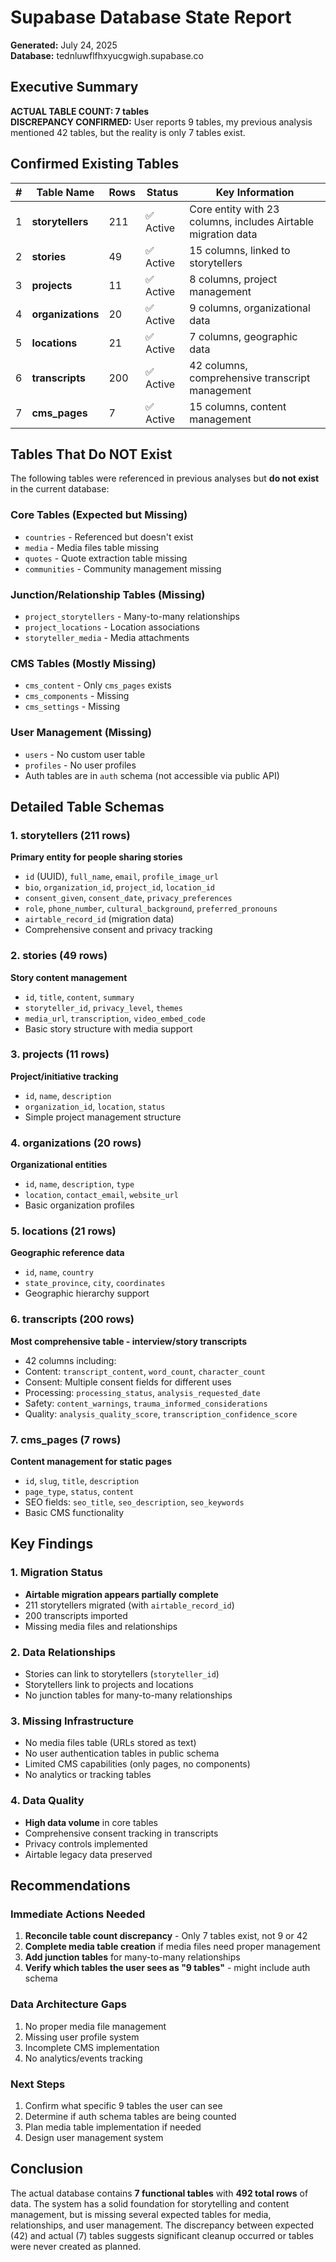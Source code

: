 # Supabase Database State Report
**Generated:** July 24, 2025  
**Database:** tednluwflfhxyucgwigh.supabase.co

## Executive Summary

**ACTUAL TABLE COUNT: 7 tables**  
**DISCREPANCY CONFIRMED:** User reports 9 tables, my previous analysis mentioned 42 tables, but the reality is only 7 tables exist.

## Confirmed Existing Tables

| # | Table Name | Rows | Status | Key Information |
|---|------------|------|--------|-----------------|
| 1 | **storytellers** | 211 | ✅ Active | Core entity with 23 columns, includes Airtable migration data |
| 2 | **stories** | 49 | ✅ Active | 15 columns, linked to storytellers |
| 3 | **projects** | 11 | ✅ Active | 8 columns, project management |
| 4 | **organizations** | 20 | ✅ Active | 9 columns, organizational data |
| 5 | **locations** | 21 | ✅ Active | 7 columns, geographic data |
| 6 | **transcripts** | 200 | ✅ Active | 42 columns, comprehensive transcript management |
| 7 | **cms_pages** | 7 | ✅ Active | 15 columns, content management |

## Tables That Do NOT Exist

The following tables were referenced in previous analyses but **do not exist** in the current database:

### Core Tables (Expected but Missing)
- `countries` - Referenced but doesn't exist
- `media` - Media files table missing
- `quotes` - Quote extraction table missing
- `communities` - Community management missing

### Junction/Relationship Tables (Missing)
- `project_storytellers` - Many-to-many relationships
- `project_locations` - Location associations
- `storyteller_media` - Media attachments

### CMS Tables (Mostly Missing)
- `cms_content` - Only `cms_pages` exists
- `cms_components` - Missing
- `cms_settings` - Missing

### User Management (Missing)
- `users` - No custom user table
- `profiles` - No user profiles
- Auth tables are in `auth` schema (not accessible via public API)

## Detailed Table Schemas

### 1. storytellers (211 rows)
**Primary entity for people sharing stories**
- `id` (UUID), `full_name`, `email`, `profile_image_url`
- `bio`, `organization_id`, `project_id`, `location_id`
- `consent_given`, `consent_date`, `privacy_preferences`
- `role`, `phone_number`, `cultural_background`, `preferred_pronouns`
- `airtable_record_id` (migration data)
- Comprehensive consent and privacy tracking

### 2. stories (49 rows)
**Story content management**
- `id`, `title`, `content`, `summary`
- `storyteller_id`, `privacy_level`, `themes`
- `media_url`, `transcription`, `video_embed_code`
- Basic story structure with media support

### 3. projects (11 rows)
**Project/initiative tracking**
- `id`, `name`, `description`
- `organization_id`, `location`, `status`
- Simple project management structure

### 4. organizations (20 rows)
**Organizational entities**
- `id`, `name`, `description`, `type`
- `location`, `contact_email`, `website_url`
- Basic organization profiles

### 5. locations (21 rows)
**Geographic reference data**
- `id`, `name`, `country`
- `state_province`, `city`, `coordinates`
- Geographic hierarchy support

### 6. transcripts (200 rows)
**Most comprehensive table - interview/story transcripts**
- 42 columns including:
- Content: `transcript_content`, `word_count`, `character_count`
- Consent: Multiple consent fields for different uses
- Processing: `processing_status`, `analysis_requested_date`
- Safety: `content_warnings`, `trauma_informed_considerations`
- Quality: `analysis_quality_score`, `transcription_confidence_score`

### 7. cms_pages (7 rows)
**Content management for static pages**
- `id`, `slug`, `title`, `description`
- `page_type`, `status`, `content`
- SEO fields: `seo_title`, `seo_description`, `seo_keywords`
- Basic CMS functionality

## Key Findings

### 1. Migration Status
- **Airtable migration appears partially complete**
- 211 storytellers migrated (with `airtable_record_id`)
- 200 transcripts imported
- Missing media files and relationships

### 2. Data Relationships
- Stories can link to storytellers (`storyteller_id`)
- Storytellers link to projects and locations
- No junction tables for many-to-many relationships

### 3. Missing Infrastructure
- No media files table (URLs stored as text)
- No user authentication tables in public schema
- Limited CMS capabilities (only pages, no components)
- No analytics or tracking tables

### 4. Data Quality
- **High data volume** in core tables
- Comprehensive consent tracking in transcripts
- Privacy controls implemented
- Airtable legacy data preserved

## Recommendations

### Immediate Actions Needed
1. **Reconcile table count discrepancy** - Only 7 tables exist, not 9 or 42
2. **Complete media table creation** if media files need proper management
3. **Add junction tables** for many-to-many relationships
4. **Verify which tables the user sees as "9 tables"** - might include auth schema

### Data Architecture Gaps
1. No proper media file management
2. Missing user profile system
3. Incomplete CMS implementation
4. No analytics/events tracking

### Next Steps
1. Confirm what specific 9 tables the user can see
2. Determine if auth schema tables are being counted
3. Plan media table implementation if needed
4. Design user management system

## Conclusion

The actual database contains **7 functional tables** with **492 total rows** of data. The system has a solid foundation for storytelling and content management, but is missing several expected tables for media, relationships, and user management. The discrepancy between expected (42) and actual (7) tables suggests significant cleanup occurred or tables were never created as planned.